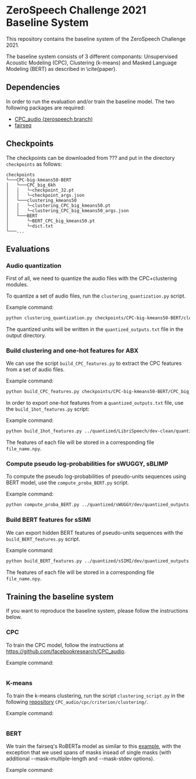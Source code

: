 # ZeroSpeech Challenge 2021 Baseline System

This repository contains the baseline system of the ZeroSpeech Challenge 2021.

The baseline system consists of 3 different componants: Unsupervised Acoustic Modeling (CPC), Clustering (k-means) and Masked Language Modeling (BERT) as described in \cite{paper}.

## Dependencies
In order to run the evaluation and/or train the baseline model. The two following packages are required:
- [CPC_audio (zerospeech branch)](https://github.com/facebookresearch/CPC_audio/tree/zerospeech)
- [fairseq](https://github.com/pytorch/fairseq)

## Checkpoints
The checkpoints can be downloaded from ??? and put in the directory `checkpoints` as follows:
```
checkpoints  
└───CPC-big-kmeans50-BERT
│   └───CPC_big_6kh
│   │   └─checkpoint_32.pt
│   │   └─checkpoint_args.json
│   └───clustering_kmeans50
│   │   └─clustering_CPC_big_kmeans50.pt
│   │   └─clustering_CPC_big_kmeans50_args.json
│   └───BERT
│       └─BERT_CPC_big_kmeans50.pt
│       └─dict.txt
└───...
```

## Evaluations
### Audio quantization
First of all, we need to quantize the audio files with the CPC+clustering modules.

To quantize a set of audio files, run the `clustering_quantization.py` script.

Example command:
```bash
python clustering_quantization.py checkpoints/CPC-big-kmeans50-BERT/clustering_kmeans50/clustering_CPC_big_kmeans50.pt ../data/LibriSpeech/dev-clean/ ../quantized/LibriSpeech/dev-clean/ --file_extension .flac
```

The quantized units will be written in the `quantized_outputs.txt` file in the output directory.

### Build clustering and one-hot features for ABX
We can use the script `build_CPC_features.py` to extract the CPC features from a set of audio files.

Example command:
```bash
python build_CPC_features.py checkpoints/CPC-big-kmeans50-BERT/CPC_big_6kh/checkpoint_32.pt ../data/LibriSpeech/dev-clean/ ../features/CPC/layer2/LibriSpeech/dev-clean/ --file_extension .flac --gru_level 2
```

In order to export one-hot features from a `quantized_outputs.txt` file, use the `build_1hot_features.py` script:

Example command:
```bash
python build_1hot_features.py ../quantized/LibriSpeech/dev-clean/quantized_outputs.txt ../features/onehot/LibriSpeech/dev-clean/
```

The features of each file will be stored in a corresponding file `file_name.npy`.

### Compute pseudo log-probabilities for sWUGGY, sBLIMP
To compute the pseudo log-probabilities of pseudo-units sequences using BERT model, use the `compute_proba_BERT.py` script.

Example command:
```bash
python compute_proba_BERT.py ../quantized/sWUGGY/dev/quantized_outputs.txt ../scores/sWUGGY/dev/pseudo_log_proba.txt checkpoints/CPC-big-kmeans50-BERT/BERT/BERT_CPC_big_kmeans50.pt
```

### Build BERT features for sSIMI
We can export hidden BERT features of pseudo-units sequences with the `build_BERT_features.py` script.

Example command:
```bash
python build_BERT_features.py ../quantized/sSIMI/dev/quantized_outputs.txt ../features/BERT/layer4/sSIMI/dev/ checkpoints/CPC-big-kmeans50-BERT/BERT/BERT_CPC_big_kmeans50.pt --hidden_level 4
```

The features of each file will be stored in a corresponding file `file_name.npy`.

## Training the baseline system
If you want to reproduce the baseline system, please follow the instructions below.

### CPC
To train the CPC model, follow the instructions at https://github.com/facebookresearch/CPC_audio.

Example command:
```bash

```

### K-means
To train the k-means clustering, run the script `clustering_script.py` in the following [repository](https://github.com/facebookresearch/CPC_audio/tree/zerospeech/cpc/criterion/clustering) `CPC_audio/cpc/criterion/clustering/`.

Example command:
```bash

```

### BERT
We train the fairseq's RoBERTa model as similar to this [example](https://github.com/pytorch/fairseq/blob/master/examples/roberta/README.pretraining.md), with the exception that we used spans of masks insead of single masks (with additional --mask-multiple-length and --mask-stdev options).

Example command:
```bash

```